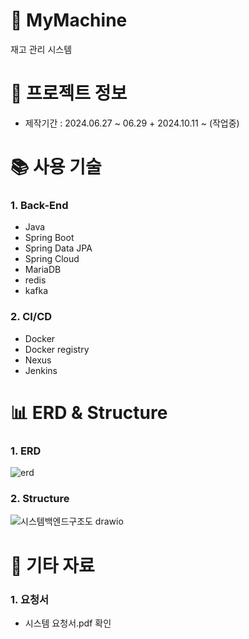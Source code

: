 # 🛫 MyMachine
재고 관리 시스템


# 📃 프로젝트 정보
- 제작기간 : 2024.06.27 ~ 06.29 + 2024.10.11 ~ (작업중)


# 📚 사용 기술
### 1. Back-End
- Java
- Spring Boot
- Spring Data JPA
- Spring Cloud
- MariaDB
- redis
- kafka


### 2. CI/CD
- Docker
- Docker registry
- Nexus
- Jenkins


# 📊 ERD & Structure

### 1. ERD
![erd](https://github.com/user-attachments/assets/91108042-104d-4627-bafa-7483f3b51efa)

### 2. Structure
![시스템백엔드구조도 drawio](https://github.com/user-attachments/assets/d4588399-deb4-4401-98b8-5f875754a78e)


<!-- # 🔑 핵심기능-->


# 📕 기타 자료
### 1. 요청서
- 시스템 요청서.pdf 확인 

